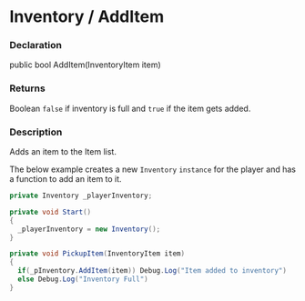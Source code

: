 # Inventory / AddItem

### Declaration
public bool AddItem(InventoryItem item)

### Returns
Boolean ```false``` if inventory is full and ```true``` if the item gets added.

### Description
Adds an item to the Item list.

The below example creates a new ```Inventory``` ```instance``` for the player and has a function to add an item to it. 
```cs
private Inventory _playerInventory;

private void Start()
{
  _playerInventory = new Inventory();
}

private void PickupItem(InventoryItem item)
{
  if(_pInventory.AddItem(item)) Debug.Log("Item added to inventory")
  else Debug.Log("Inventory Full")
}
```
